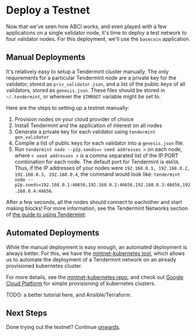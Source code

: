 # Deploy a Testnet

Now that we've seen how ABCI works, and even played with a few applications on a single validator node,
it's time to deploy a test network to four validator nodes.
For this deployment, we'll use the `basecoin` application.

## Manual Deployments

It's relatively easy to setup a Tendermint cluster manually.
The only requirements for a particular Tendermint node are a private key for the validator,
stored as `priv_validator.json`, and a list of the public keys of all validators, stored as `genesis.json`.
These files should be stored in `~/.tendermint`, or wherever the `$TMROOT` variable might be set to.

Here are the steps to setting up a testnet manually:

1) Provision nodes on your cloud provider of choice
2) Install Tendermint and the application of interest on all nodes
3) Generate a private key for each validator using `tendermint gen_validator`
4) Compile a list of public keys for each validator into a `genesis.json` file.
5) Run `tendermint node --p2p.seeds=< seed addresses >` on each node, where `< seed addresses >` is a
comma separated list of the IP:PORT combination for each node. The default port for Tendermint is `46656`.
Thus, if the IP addresses of your nodes were `192.168.0.1, 192.168.0.2, 192.168.0.3, 192.168.0.4`,
the command would look like: `tendermint node --p2p.seeds=192.168.0.1:46656,192.168.0.2:46656,192.168.0.3:46656,192.168.0.4:46656`.

After a few seconds, all the nodes should connect to eachother and start making blocks!
For more information, see the Tendermint Networks section of [the guide to using Tendermint](/docs/guides/using-tendermint).

## Automated Deployments

While the manual deployment is easy enough, an automated deployment is always better.
For this, we have the [mintnet-kubernetes tool](https://github.com/tendermint/mintnet-kubernetes),
which allows us to automate the deployment of a Tendermint network on an already provisioned kubernetes cluster.

For more details, see the [mintnet-kubernetes repo](https://github.com/tendermint/mintnet-kubernetes),
and check out [Google Cloud Platform](https://cloud.google.com/) for simple provisioning of kubernetes clusters.

TODO: a better tutorial here, and Ansible/Terraform.

## Next Steps

Done trying out the testnet? Continue [onwards](/docs/getting-started/next-steps).

